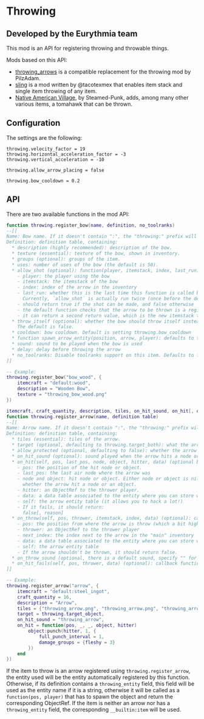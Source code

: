 # Throwing

## Developed by the Eurythmia team

This mod is an API for registering throwing and throwable things.

Mods based on this API:
* [throwing_arrows](https://github.com/minetest-mods/throwing_arrows) is a compatible replacement for the throwing mod by PilzAdam.
* [sling](https://github.com/minetest-mods/sling) is a mod written by @tacotexmex that enables item stack and single item throwing of any item.
* [Native American Village](https://github.com/Steamed-Punk/Native-American-Village), by Steamed-Punk, adds, among many other various items, a tomahawk that can be thrown.

## Configuration

The settings are the following:
```
throwing.velocity_factor = 19
throwing.horizontal_acceleration_factor = -3
throwing.vertical_acceleration = -10

throwing.allow_arrow_placing = false

throwing.bow_cooldown = 0.2
```

## API

There are two available functions in the mod API:
```lua
function throwing.register_bow(name, definition, no_toolranks)
--[[
Name: Bow name. If it doesn't contain ":", the "throwing:" prefix will be added.
Definition: definition table, containing:
  * description (highly recommended): description of the bow.
  * texture (essential): texture of the bow, shown in inventory.
  * groups (optional): groups of the item.
  * uses: number of uses of the bow (the default is 50).
  * allow_shot (optional): function(player, itemstack, index, last_run):
    - player: the player using the bow
    - itemstack: the itemstack of the bow
    - index: index of the arrow in the inventory
    - last_run: whether this is the last time this function is called before actually calling `spawn_arrow_entity`.
      Currently, `allow_shot` is actually run twice (once before the delay, and once after).
    - should return true if the shot can be made, and false otherwise
    - the default function checks that the arrow to be thrown is a registered arrow
    - it can return a second return value, which is the new itemstack to replace the arrow after the shot
  * throw_itself (optional): whether the bow should throw itself instead of the arrow next to it in the inventory.
    The default is false.
  * cooldown: bow cooldown. Default is setting throwing.bow_cooldown
  * function spawn_arrow_entity(position, arrow, player): defaults to throwing.spawn_arrow_entity
  * sound: sound to be played when the bow is used
  * delay: delay before throwing the arrow
  * no_toolranks: Disable toolranks support on this item. Defaults to false.
]]

-- Example:
throwing.register_bow("bow_wood", {
	itemcraft = "default:wood",
	description = "Wooden Bow",
	texture = "throwing_bow_wood.png"
})

itemcraft, craft_quantity, description, tiles, on_hit_sound, on_hit[, on_throw[, groups]]
function throwing.register_arrow(name, definition table)
--[[
Name: Arrow name. If it doesn't contain ":", the "throwing:" prefix will be added.
Definition: definition table, containing:
  * tiles (essential): tiles of the arrow.
  * target (optional, defaulting to throwing.target_both): what the arrow is able to hit (throwing.target_node, throwing.target_object, throwing.target_both).
  * allow_protected (optional, defaulting to false): whether the arrow can be throw in a protected area
  * on_hit_sound (optional): sound played when the arrow hits a node or an object.
  * on_hit(self, pos, last_pos, node, object, hitter, data) (optional but very useful): callback function:
    - pos: the position of the hit node or object.
    - last_pos: the last air node where the arrow was
    - node and object: hit node or object. Either node or object is nil, depending
      whether the arrow hit a node or an object.
    - hitter: an ObjectRef to the thrower player.
    - data: a data table associated to the entity where you can store what you want
    - self: the arrow entity table (it allows you to hack a lot!)
    - If it fails, it should return:
      false[, reason]
  * on_throw(self, pos, thrower, itemstack, index, data) (optional): callback function: on_throw:
    - pos: the position from where the arrow is throw (which a bit higher than the hitter position)
    - thrower: an ObjectRef to the thrower player
    - next_index: the index next to the arrow in the "main" inventory
    - data: a data table associated to the entity where you can store what you want
    - self: the arrow entity table
    - If the arrow shouldn't be thrown, it should return false.
  * on_throw_sound (optional, there is a default sound, specify "" for no sound): sound to be played when the arrow is throw
  * on_hit_fails(self, pos, thrower, data) (optional): callback function called if the hit failed (e.g. because on_hit returned false or because the area was protected)
]]

-- Example:
throwing.register_arrow("arrow", {
	itemcraft = "default:steel_ingot",
	craft_quantity = 16,
	description = "Arrow",
	tiles = {"throwing_arrow.png", "throwing_arrow.png", "throwing_arrow_back.png", "throwing_arrow_front.png", "throwing_arrow_2.png", "throwing_arrow.png"},
	target = throwing.target_object,
	on_hit_sound = "throwing_arrow",
	on_hit = function(pos, _, _, object, hitter)
		object:punch(hitter, 1, {
			full_punch_interval = 1,
			damage_groups = {fleshy = 3}
		})
	end
})
```

If the item to throw is an arrow registered using `throwing.register_arrow`, the entity used will be the entity automatically registered by this function.
Otherwise, if its definition contains a `throwing_entity` field, this field will be used as the entity name if it is a string, otherwise it will be called as a `function(pos, player)` that has to spawn the object and return the corresponding ObjectRef.
If the item is neither an arrow nor has a `throwing_entity` field, the corresponding `__builtin:item` will be used.
